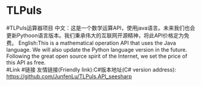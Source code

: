 # TLPuls
#TLPuls运算器项目
中文：这是一个数学运算API，使用java语言。未来我们也会更新Pythoon语言版本。我们秉承伟大的互联网开源精神，将此API价格定为免费。
English:This is a mathematical operation API that uses the Java language. We will also update the Python language version in the future. Following the great open source spirit of the Internet, we set the price of this API as free.  
#Link
#链接
友情链接(Friendly link):C#版本地址(C# version address):
https://github.com/JunfenLu/TLPuls.API_seesharp